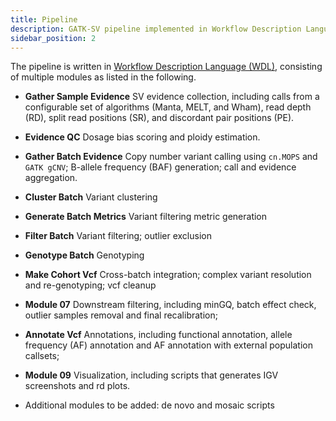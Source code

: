 ```yaml
---
title: Pipeline
description: GATK-SV pipeline implemented in Workflow Description Language
sidebar_position: 2
---
```


The pipeline is written in [Workflow Description Language (WDL)](https://openwdl.org),
consisting of multiple modules as listed in the following. 

- **Gather Sample Evidence** SV evidence collection, including calls from a configurable set of 
  algorithms (Manta, MELT, and Wham), read depth (RD), split read positions (SR), 
  and discordant pair positions (PE).

- **Evidence QC** Dosage bias scoring and ploidy estimation.

- **Gather Batch Evidence** Copy number variant calling using 
  `cn.MOPS` and `GATK gCNV`; B-allele frequency (BAF) generation; 
   call and evidence aggregation.

- **Cluster Batch** Variant clustering

- **Generate Batch Metrics** Variant filtering metric generation

- **Filter Batch** Variant filtering; outlier exclusion

- **Genotype Batch** Genotyping

- **Make Cohort Vcf** Cross-batch integration; complex variant resolution and re-genotyping; vcf cleanup

- **Module 07** Downstream filtering, including minGQ, batch effect check, 
  outlier samples removal and final recalibration;

- **Annotate Vcf** Annotations, including functional annotation, 
  allele frequency (AF) annotation and AF annotation with external population callsets;

- **Module 09** Visualization, including scripts that generates IGV screenshots and rd plots.

- Additional modules to be added: de novo and mosaic scripts
